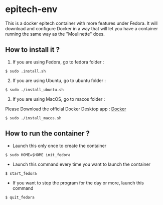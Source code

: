 # epitech-env
This is a docker epitech container with more features under Fedora.
It will download and configure Docker in a way that will let you have a container running the same way as the "Moulinette" does.

## How to install it ?
1. If you are using Fedora, go to fedora folder :
```
$ sudo .install.sh
```

2. If you are using Ubuntu, go to ubuntu folder :
```
$ sudo ./install_ubuntu.sh
```

3. If you are using MacOS, go to macos folder :

Please Download the official Docker Desktop app : <a href="https://download.docker.com/mac/stable/Docker.dmg">Docker </a>

```
$ sudo ./install_macos.sh
```

## How to run the container ?

* Launch this only once to create the container
```
$ sudo HOME=$HOME init_fedora
```
* Launch this command every time you want to launch the container
```
$ start_fedora
```
* If you want to stop the program for the day or more, launch this command
```
$ quit_fedora
```
